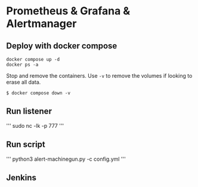 # Prometheus & Grafana & Alertmanager

## Deploy with docker compose

```
docker compose up -d
docker ps -a
```
Stop and remove the containers. Use `-v` to remove the volumes if looking to erase all data.
```
$ docker compose down -v
```


## Run listener

'''
sudo nc -lk -p 777
'''

## Run script

'''
python3 alert-machinegun.py -c config.yml
'''

## Jenkins

